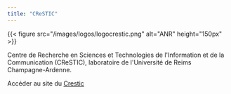```yaml
---
title: "CReSTIC"
---
```


{{< figure src="/images/logos/logocrestic.png" alt="ANR" height="150px" >}}

Centre de Recherche en Sciences et Technologies de l'Information et de la Communication (CReSTIC), laboratoire de l'Université de Reims Champagne-Ardenne.

Accéder au site du [Crestic](https://crestic.univ-reims.fr/)